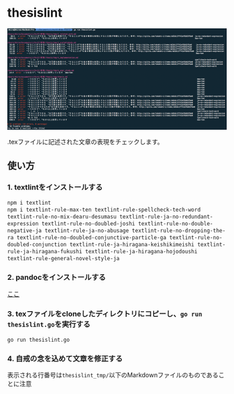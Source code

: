 # thesislint

![](./ss.png)

.texファイルに記述された文章の表現をチェックします。

## 使い方

### 1. textlintをインストールする

```
npm i textlint
npm i textlint-rule-max-ten textlint-rule-spellcheck-tech-word textlint-rule-no-mix-dearu-desumasu textlint-rule-ja-no-redundant-expression textlint-rule-no-doubled-joshi textlint-rule-no-double-negative-ja textlint-rule-ja-no-abusage textlint-rule-no-dropping-the-ra textlint-rule-no-doubled-conjunctive-particle-ga textlint-rule-no-doubled-conjunction textlint-rule-ja-hiragana-keishikimeishi textlint-rule-ja-hiragana-fukushi textlint-rule-ja-hiragana-hojodoushi textlint-rule-general-novel-style-ja
```

### 2. pandocをインストールする

[ここ](http://pandoc.org)

### 3. texファイルをcloneしたディレクトリにコピーし、`go run thesislint.go`を実行する

```
go run thesislint.go
```

### 4. 自戒の念を込めて文章を修正する

表示される行番号は`thesislint_tmp/`以下のMarkdownファイルのものであることに注意